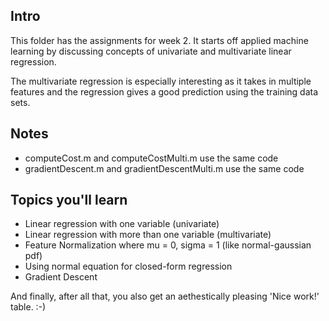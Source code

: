 ## Intro

This folder has the assignments for week 2. It starts off applied machine learning by discussing concepts of univariate and multivariate linear regression. 

The multivariate regression is especially interesting as it takes in multiple features and the regression gives a good prediction using the training data sets. 

## Notes
  - computeCost.m and computeCostMulti.m use the same code
  - gradientDescent.m and gradientDescentMulti.m use the same code

## Topics you'll learn
  - Linear regression with one variable (univariate)
  - Linear regression with more than one variable (multivariate)
  - Feature Normalization where mu = 0, sigma = 1 (like normal-gaussian pdf)
  - Using normal equation for closed-form regression
  - Gradient Descent 

And finally, after all that, you also get an aethestically pleasing 'Nice work!' table. :-)
